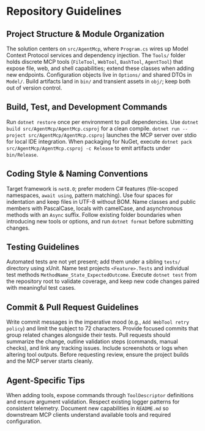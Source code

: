 # Repository Guidelines

## Project Structure & Module Organization
The solution centers on `src/AgentMcp`, where `Program.cs` wires up Model Context Protocol services and dependency injection. The `Tools/` folder holds discrete MCP tools (`FileTool`, `WebTool`, `BashTool`, `AgentTool`) that expose file, web, and shell capabilities; extend these classes when adding new endpoints. Configuration objects live in `Options/` and shared DTOs in `Model/`. Build artifacts land in `bin/` and transient assets in `obj/`; keep both out of version control.

## Build, Test, and Development Commands
Run `dotnet restore` once per environment to pull dependencies. Use `dotnet build src/AgentMcp/AgentMcp.csproj` for a clean compile. `dotnet run --project src/AgentMcp/AgentMcp.csproj` launches the MCP server over stdio for local IDE integration. When packaging for NuGet, execute `dotnet pack src/AgentMcp/AgentMcp.csproj -c Release` to emit artifacts under `bin/Release`.

## Coding Style & Naming Conventions
Target framework is `net8.0`; prefer modern C# features (file-scoped namespaces, `await using`, pattern matching). Use four spaces for indentation and keep files in UTF-8 without BOM. Name classes and public members with PascalCase, locals with camelCase, and asynchronous methods with an `Async` suffix. Follow existing folder boundaries when introducing new tools or options, and run `dotnet format` before submitting changes.

## Testing Guidelines
Automated tests are not yet present; add them under a sibling `tests/` directory using xUnit. Name test projects `<Feature>.Tests` and individual test methods `MethodName_State_ExpectedOutcome`. Execute `dotnet test` from the repository root to validate coverage, and keep new code changes paired with meaningful test cases.

## Commit & Pull Request Guidelines
Write commit messages in the imperative mood (e.g., `Add WebTool retry policy`) and limit the subject to 72 characters. Provide focused commits that group related changes alongside their tests. Pull requests should summarize the change, outline validation steps (commands, manual checks), and link any tracking issues. Include screenshots or logs when altering tool outputs. Before requesting review, ensure the project builds and the MCP server starts cleanly.

## Agent-Specific Tips
When adding tools, expose commands through `ToolDescriptor` definitions and ensure argument validation. Respect existing logger patterns for consistent telemetry. Document new capabilities in `README.md` so downstream MCP clients understand available tools and required configuration.
